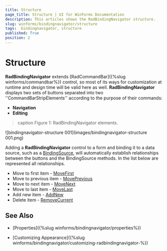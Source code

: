 ```yaml
---
title: Structure
page_title: Structure | UI for WinForms Documentation 
description: This articles shows the RadBindingNavigator structure. 
slug: winforms/bindingnavigator/structure
tags:  bindingnavigator, structure
published: True 
position: 2
---
```


# Structure

__RadBindingNavigator__ extends [RadCommandBar]({%slug winforms/commandbar%}) control, so most of its ways for customization at runtime and design time will be valid here as well. __RadBindingNavigator__ displays two sets of buttons separated into two ''CommandBarStripElements'' according to the purpose of their commands:
* __Navigation__
* __Editing__

>caption Figure 1: RadBindingNavigator elements.

![bindingnavigator-structure 001](images/bindingnavigator-structure 001.png)

   
Adding a __RadBindingNavigator__ control to a form and binding it to a data source, such as a [BindingSource](http://msdn.microsoft.com/en-us/library/system.windows.forms.bindingsource%28v=vs.110%29.aspx), will automatically establish relationships between the buttons and the BindingSource methods. In the list below are represented all relationships.
        
* Move to first item - [MoveFirst](https://msdn.microsoft.com/en-us/library/ms158169(v=vs.110).aspx) 
* Move to previous item - [MovePrevious](https://msdn.microsoft.com/en-us/library/ms158172(v=vs.110).aspx)
* Move to next item - [MoveNext](https://msdn.microsoft.com/en-us/library/ms158171(v=vs.110).aspx)
* Move to last item - [MoveLast](https://msdn.microsoft.com/en-us/library/ms158170(v=vs.110).aspx)
* Add new item - [AddNew](https://msdn.microsoft.com/en-us/library/ms158154(v=vs.110).aspx)
* Delete item - [RemoveCurrent](https://msdn.microsoft.com/en-us/library/ms158184(v=vs.110).aspx)


## See Also

 * [Properties]({%slug winforms/bindingnavigator/properties%})

 * [Customizing Appearance]({%slug winforms/bindingnavigator/customizing-radbindingnavigator-%})
